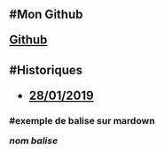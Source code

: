 <h2>#Mon Github

[Github](https://github.com/Quentgb/Cahier-de-laboratoir)

<h2>#Historiques

- [28/01/2019](./premiertest/j1.mkd)




<h3>#exemple de balise sur mardown
  
<a name="nom"> **_nom balise_**</a>




